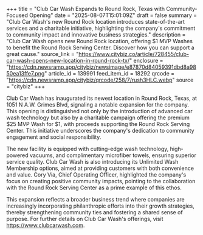 +++
title = "Club Car Wash Expands to Round Rock, Texas with Community-Focused Opening"
date = "2025-08-07T15:01:09Z"
draft = false
summary = "Club Car Wash's new Round Rock location introduces state-of-the-art services and a charitable initiative, highlighting the company's commitment to community impact and innovative business strategies."
description = "Club Car Wash opens new Round Rock location, offering $1 MVP Washes to benefit the Round Rock Serving Center. Discover how you can support a great cause."
source_link = "https://www.citybiz.co/article/728455/club-car-wash-opens-new-location-in-round-rock-tx/"
enclosure = "https://cdn.newsramp.app/citybiz/newsimage/e87870d84059391dbd8a9850ea13ffe7.png"
article_id = 139991
feed_item_id = 18292
qrcode = "https://cdn.newsramp.app/citybiz/qrcode/258/7/rush3HLC.webp"
source = "citybiz"
+++

<p>Club Car Wash has inaugurated its newest location in Round Rock, Texas, at 1051 N A.W. Grimes Blvd, signaling a notable expansion for the company. This opening is distinguished not only by the introduction of advanced car wash technology but also by a charitable campaign offering the premium $25 MVP Wash for $1, with proceeds supporting the Round Rock Serving Center. This initiative underscores the company's dedication to community engagement and social responsibility.</p><p>The new facility is equipped with cutting-edge wash technology, high-powered vacuums, and complimentary microfiber towels, ensuring superior service quality. Club Car Wash is also introducing its Unlimited Wash Membership options, aimed at providing customers with both convenience and value. Cory Via, Chief Operating Officer, highlighted the company's focus on creating positive community impacts, pointing to the collaboration with the Round Rock Serving Center as a prime example of this ethos.</p><p>This expansion reflects a broader business trend where companies are increasingly incorporating philanthropic efforts into their growth strategies, thereby strengthening community ties and fostering a shared sense of purpose. For further details on Club Car Wash's offerings, visit <a href='https://www.clubcarwash.com' rel='nofollow' target='_blank'>https://www.clubcarwash.com</a>.</p>
